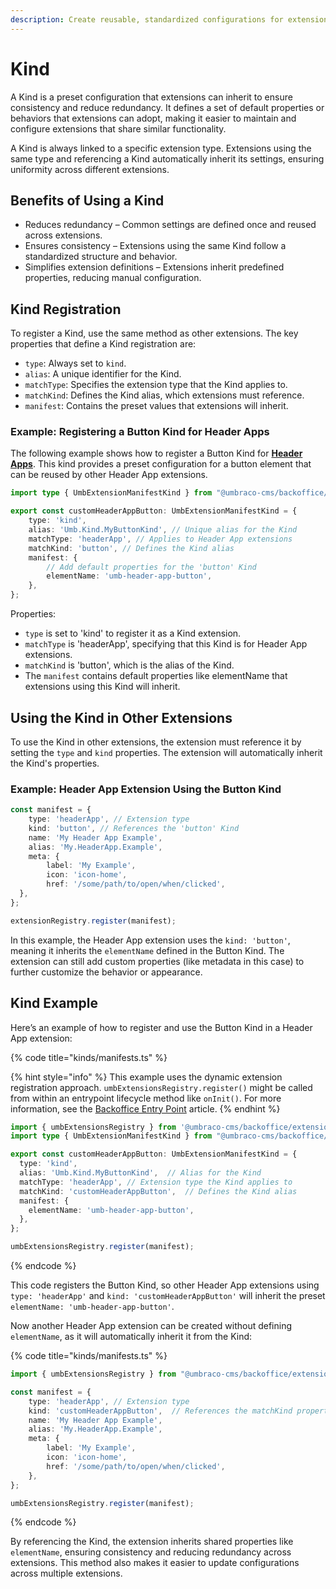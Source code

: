 ```yaml
---
description: Create reusable, standardized configurations for extensions, helping to streamline development, ensure consistency, and reduce duplication.
---
```


# Kind

A Kind is a preset configuration that extensions can inherit to ensure consistency and reduce redundancy. It defines a set of default properties or behaviors that extensions can adopt, making it easier to maintain and configure extensions that share similar functionality.

A Kind is always linked to a specific extension type. Extensions using the same type and referencing a Kind automatically inherit its settings, ensuring uniformity across different extensions.

## Benefits of Using a Kind

- Reduces redundancy – Common settings are defined once and reused across extensions.
- Ensures consistency – Extensions using the same Kind follow a standardized structure and behavior.
- Simplifies extension definitions – Extensions inherit predefined properties, reducing manual configuration.

## Kind Registration

To register a Kind, use the same method as other extensions. The key properties that define a Kind registration are:

- `type`: Always set to `kind`.
- `alias`: A unique identifier for the Kind.
- `matchType`: Specifies the extension type that the Kind applies to.
- `matchKind`: Defines the Kind alias, which extensions must reference.
- `manifest`: Contains the preset values that extensions will inherit.

### Example: Registering a Button Kind for Header Apps

The following example shows how to register a Button Kind for [**Header Apps**](../extension-types/header-apps.md). This kind provides a preset configuration for a button element that can be reused by other Header App extensions.

```typescript
import type { UmbExtensionManifestKind } from "@umbraco-cms/backoffice/extension-registry";

export const customHeaderAppButton: UmbExtensionManifestKind = {
	type: 'kind',
	alias: 'Umb.Kind.MyButtonKind', // Unique alias for the Kind
	matchType: 'headerApp', // Applies to Header App extensions
	matchKind: 'button', // Defines the Kind alias
	manifest: {
		// Add default properties for the 'button' Kind
    	elementName: 'umb-header-app-button',
	},
};
```

Properties:

- `type` is set to 'kind' to register it as a Kind extension.
- `matchType` is 'headerApp', specifying that this Kind is for Header App extensions.
- `matchKind` is 'button', which is the alias of the Kind.
- The `manifest` contains default properties like elementName that extensions using this Kind will inherit.

## Using the Kind in Other Extensions

To use the Kind in other extensions, the extension must reference it by setting the `type` and `kind` properties. The extension will automatically inherit the Kind's properties.

### Example: Header App Extension Using the Button Kind

```typescript
const manifest = {
	type: 'headerApp', // Extension type
	kind: 'button', // References the 'button' Kind
	name: 'My Header App Example',
	alias: 'My.HeaderApp.Example',
	meta: {
		label: 'My Example',
		icon: 'icon-home',
		href: '/some/path/to/open/when/clicked',
  },
};

extensionRegistry.register(manifest);
```

In this example, the Header App extension uses the `kind: 'button'`, meaning it inherits the `elementName` defined in the Button Kind. The extension can still add custom properties (like metadata in this case) to further customize the behavior or appearance.

## Kind Example

Here’s an example of how to register and use the Button Kind in a Header App extension:

{% code title="kinds/manifests.ts" %}

{% hint style="info" %}
This example uses the dynamic extension registration approach. `umbExtensionsRegistry.register()` might be called from within an entrypoint lifecycle method like `onInit()`. For more information, see the [Backoffice Entry Point](./backoffice-entry-point.md) article.
{% endhint %}

```typescript
import { umbExtensionsRegistry } from '@umbraco-cms/backoffice/extension-registry';
import type { UmbExtensionManifestKind } from "@umbraco-cms/backoffice/extension-registry";

export const customHeaderAppButton: UmbExtensionManifestKind = {
  type: 'kind',
  alias: 'Umb.Kind.MyButtonKind',  // Alias for the Kind
  matchType: 'headerApp', // Extension type the Kind applies to
  matchKind: 'customHeaderAppButton',  // Defines the Kind alias
  manifest: {
    elementName: 'umb-header-app-button',
  },
};

umbExtensionsRegistry.register(manifest);
```
{% endcode %}

This code registers the Button Kind, so other Header App extensions using `type: 'headerApp'` and `kind: 'customHeaderAppButton'` will inherit the preset `elementName: 'umb-header-app-button'`.

Now another Header App extension can be created without defining `elementName`, as it will automatically inherit it from the Kind:

{% code title="kinds/manifests.ts" %}
```typescript
import { umbExtensionsRegistry } from "@umbraco-cms/backoffice/extension-registry";

const manifest = {
	type: 'headerApp', // Extension type
	kind: 'customHeaderAppButton',  // References the matchKind property ('customHeaderAppButton')
	name: 'My Header App Example',
	alias: 'My.HeaderApp.Example',
	meta: {
		label: 'My Example',
		icon: 'icon-home',
		href: '/some/path/to/open/when/clicked',
	},
};

umbExtensionsRegistry.register(manifest);
```
{% endcode %}

By referencing the Kind, the extension inherits shared properties like `elementName`, ensuring consistency and reducing redundancy across extensions. This method also makes it easier to update configurations across multiple extensions.
